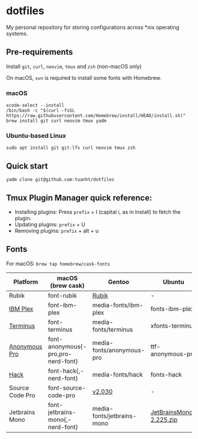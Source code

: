 # dotfiles

My personal repository for storing configurations across *nix operating systems.

## Pre-requirements

Install `git`, `curl`, `neovim`, `tmux` and `zsh` (non-macOS only)

On macOS, `svn` is required to install some fonts with Homebrew.

### macOS

```shell
xcode-select --install
/bin/bash -c "$(curl -fsSL https://raw.githubusercontent.com/Homebrew/install/HEAD/install.sh)"
brew install git curl neovim tmux yadm
```

### Ubuntu-based Linux

```shell
sudo apt install git git-lfs curl neovim tmux zsh
```

## Quick start

```shell
yadm clone git@github.com:tuanht/dotfiles
```

## Tmux Plugin Manager quick reference:

- Installing plugins: Press `prefix` + I (capital i, as in Install) to fetch the plugin.
- Updating plugins: `prefix` + U
- Removing plugins: `prefix` + alt + u

## Fonts

For macOS: `brew tap homebrew/cask-fonts`

| Platform | macOS (brew cask) | Gentoo | Ubuntu |
|----------|-------------------|--------|--------|
| Rubik | font-rubik | [Rubik](https://www.fontsquirrel.com/fonts/rubik) | - |
| [IBM Plex](https://www.ibm.com/plex/) | font-ibm-plex | media-fonts/ibm-plex | fonts-ibm-plex |
| [Terminus](https://files.ax86.net/terminus-ttf/) | font-terminus | media-fonts/terminus | xfonts-terminus |
| [Anonymous Pro](https://www.marksimonson.com/fonts/view/anonymous-pro) | font-anonymous{-pro,pro-nerd-font} | media-fonts/anonymous-pro | ttf-anonymous-pro |
| [Hack](https://sourcefoundry.org/hack/) | font-hack{,-nerd-font} | media-fonts/hack | fonts-hack |
| Source Code Pro | font-source-code-pro | [v2.030](https://github.com/adobe-fonts/source-code-pro/releases/download/2.030R-ro%2F1.050R-it/source-code-pro-2.030R-ro-1.050R-it.zip) | - |
| Jetbrains Mono | font-jetbrains-mono{,-nerd-font} | media-fonts/jetbrains-mono | [JetBrainsMono-2.225.zip](https://download.jetbrains.com/fonts/JetBrainsMono-2.225.zip) |

